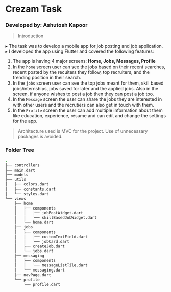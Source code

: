 # Crezam Task

### Developed by: Ashutosh Kapoor

> Introduction

▸ The task was to develop a mobile app for job posting and job application.<br>
▸ I developed the app using Flutter and covered the following features:

1. The app is having 4 major screens: <b>Home, Jobs, Messages, Profile </b>
2. In the `home` screen user can see the jobs based on their recent searches, recent posted by the recuiters they follow, top recruiters, and the trending position in their search.
3. In the `jobs` screen user can see the top jobs meant for them, skill based jobs/internships, jobs saved for later and the applied jobs. Also in the screen, if anyone wishes to post a job then they can post a job too.
4. In the `Message` screen the user can share the jobs they are interested in with other users and the recrutiers can also get in touch with them.
5. In the `Profile` screen the user can add multiple information about them like education, experience, résume and can edit and change the settings for the app.

> Architecture used is MVC for the project. Use of unnecessary packages is avoided.


### Folder Tree
``` zsh
.
├── controllers
├── main.dart
├── models
├── utils
│   ├── colors.dart
│   ├── constants.dart
│   └── styles.dart
└── views
    ├── home
    │   ├── components
    │   │   ├── jobPostWidget.dart
    │   │   └── skillBasedJobWidget.dart
    │   └── home.dart
    ├── jobs
    │   ├── components
    │   │   ├── customTextField.dart
    │   │   └── jobCard.dart
    │   ├── createJob.dart
    │   └── jobs.dart
    ├── messaging
    │   ├── components
    │   │   └── messageListTile.dart
    │   └── messaging.dart
    ├── navPage.dart
    └── profile
        └── profile.dart
```